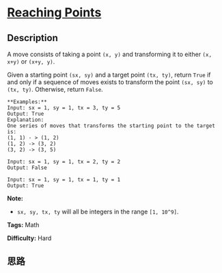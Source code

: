 # [Reaching Points][title]

## Description

A move consists of taking a point `(x, y)` and transforming it to either `(x,
x+y)` or `(x+y, y)`.

Given a starting point `(sx, sy)` and a target point `(tx, ty)`, return `True`
if and only if a sequence of moves exists to transform the point `(sx, sy)` to
`(tx, ty)`. Otherwise, return `False`.
            **Examples:**    Input: sx = 1, sy = 1, tx = 3, ty = 5    Output: True    Explanation:    One series of moves that transforms the starting point to the target is:    (1, 1) - > (1, 2)    (1, 2) -> (3, 2)    (3, 2) -> (3, 5)        Input: sx = 1, sy = 1, tx = 2, ty = 2    Output: False        Input: sx = 1, sy = 1, tx = 1, ty = 1    Output: True        

**Note:**

  * `sx, sy, tx, ty` will all be integers in the range `[1, 10^9]`.


**Tags:** Math

**Difficulty:** Hard

## 思路

[title]: https://leetcode.com/problems/reaching-points
